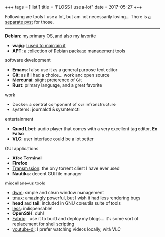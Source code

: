 +++
tags = ['list']
title = "FLOSS I use a-lot"
date = 2017-05-27
+++

Following are tools I use a lot, but am not necessarily loving...
There is [a separate post] for those.

---

**Debian**: my primary OS, and also my favorite

-   **wajig**: [I used to maintain it]
-   **APT**: a collection of Debian package management tools

software development

-   **Emacs**: I also use it as a general purpose text editor
-   **Git**: as if I had a choice... work and open source
-   **Mercurial**: slight preference of Git
-   **Rust**: primary language, and a great favorite

work

-   Docker: a central component of our infranstructure
-   systemd: journalctl & sysmtemctl

entertainment

-   **Quod Libet**: audio player that comes with a very excellent tag
    editor, **Ex Falso**
-   **VLC**: user interface could be a lot better

GUI applications

-   **Xfce Terminal**
-   **Firefox**
-   [Transmission][]: the only torrent client I have ever used
-   **Nautilus**: decent GUI file manager

miscellaneous tools

-   [dwm]: simple and clean window management
-   [tmux][]: amazingly powerful, but I wish it had less rendering bugs
-   **head** and **tail**: included in GNU coreutils suite of tools
-   [less][]: indispensable!
-   **OpenSSH**: duh!
-   [Fabric][]: I use it to build and deploy my blogs... it's some
    sort of replacement for shell scripting
-   [youtube-dl][]: I prefer watching videos locally, with VLC

  [a separate post]: http://tshepang.net/favorite-floss
  [I used to maintain it]: http://tshepang.net/tags#wajig-ref
  [Transmission]: http://www.transmissionbt.com
  [dwm]: http://tshepang.net/my-current-desktop-setup
  [tmux]: http://tmux.sourceforge.net
  [less]: http://www.greenwoodsoftware.com/less
  [Fabric]: http://fabfile.org
  [youtube-dl]: http://rg3.github.io/youtube-dl
